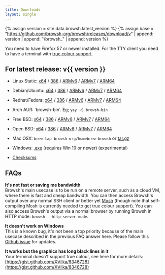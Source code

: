 ```yaml
---
title: Downloads
layout: single
---
```


{% assign version = site.data.browsh.latest_version %}
{%
  assign base = "https://github.com/browsh-org/browsh/releases/download/v"
  | append: version
  | append: "/browsh_"
  | append: version
%}

You need to have Firefox 57 or newer installed. For the TTY client you need to have a
terminal with [true colour support](https://gist.github.com/XVilka/8346728).

## For latest release: v{{ version }}

* Linux Static: [x64]({{base}}_linux_amd64) / [386]({{base}}_linux_386) / [ARMv6]({{base}}_linux_armv6) / [ARMv7]({{base}}_linux_armv7) / [ARM64]({{base}}_linux_arm64)
* Debian/Ubuntu: [x64]({{base}}_linux_amd64.deb) / [386]({{base}}_linux_386.deb) / [ARMv6]({{base}}_linux_armv6.deb) / [ARMv7]({{base}}_linux_armv7.deb) / [ARM64]({{base}}_linux_arm64.deb)
* Redhat/Fedora: [x64]({{base}}_linux_amd64.rpm) / [386]({{base}}_linux_386.rpm) / [ARMv6]({{base}}_linux_armv6.rpm) / [ARMv7]({{base}}_linux_armv7.rpm) / [ARM64]({{base}}_linux_arm64.rpm)
* Arch AUR: 'browsh-bin'. Eg; `yay -S browsh-bin`
* Free BSD: [x64]({{base}}_freebsd_amd64) / [386]({{base}}_freebsd_386) / [ARMv6]({{base}}_freebsd_armv6) / [ARMv7]({{base}}_freebsd_armv7) / [ARM64]({{base}}_freebsd_arm64)
* Open BSD: [x64]({{base}}_openbsd_amd64) / [386]({{base}}_openbsd_386) / [ARMv6]({{base}}_openbsd_armv6) / [ARMv7]({{base}}_openbsd_armv7) / [ARM64]({{base}}_openbsd_arm64)
* Mac OSX: `brew tap browsh-org/homebrew-browsh` or [tar.gz]({{base}}_darwin_amd64.tar.gz)
* Windows: [.exe]({{base}}_windows_amd64.exe) (requires Win 10 or newer) (experimental)

* [Checksums]({{base}}_checksums.txt)

## FAQs

**It's not fast or saving me bandwidth**    
Browsh's main usecase is to be run on a remote server, such as a cloud VM, where there is
fast and cheap bandwidth. You can then access Browsh's output over any normal SSH client
or better yet [Mosh](https://mosh.org/) (though note that self-compiling Mosh is currently needed to get true colour support). You can also access Browsh's output via a normal browser by running Browsh in HTTP mode: `browsh --http-server-mode`.

**It doesn't work on Windows**    
This is a known bug, it's not been a top priority because of the main usecase described
in the previous FAQ answer here. Please follow this [Github issue](https://github.com/browsh-org/browsh/issues/32) for updates.

**It works but the graphics has long black lines in it**    
Your terminal doesn't support true colour, see here for more details: [https://gist.github.com/XVilka/8346728](https://gist.github.com/XVilka/8346728)
